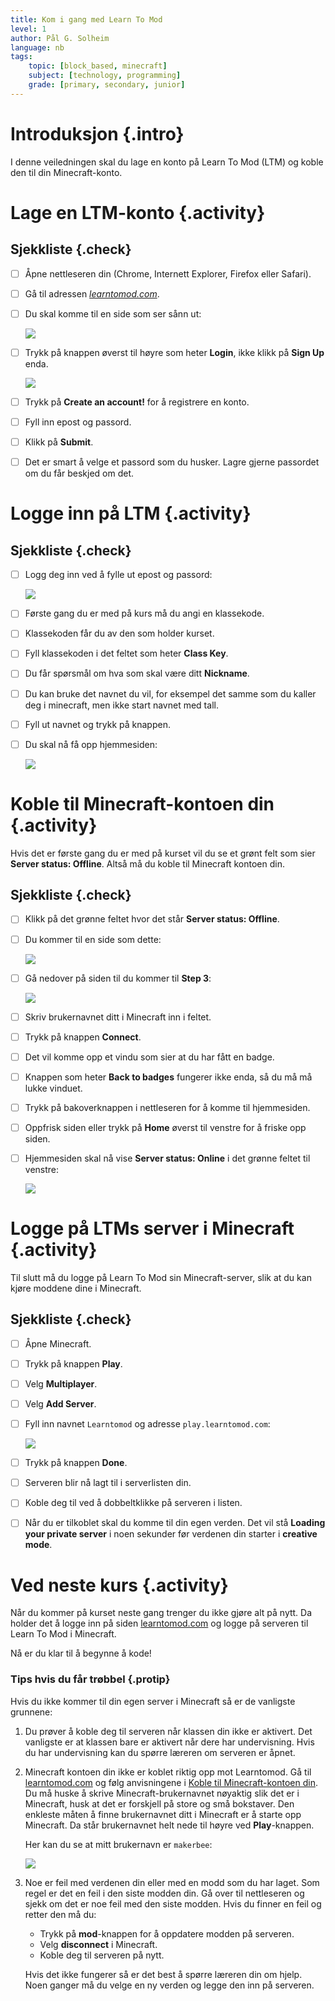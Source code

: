 ```yaml
---
title: Kom i gang med Learn To Mod
level: 1
author: Pål G. Solheim
language: nb
tags:
    topic: [block_based, minecraft]
    subject: [technology, programming]
    grade: [primary, secondary, junior]
---
```


# Introduksjon {.intro}
I denne veiledningen skal du lage en konto på Learn To Mod (LTM) og koble den til din Minecraft-konto.

# Lage en LTM-konto {.activity}

## Sjekkliste {.check}
- [ ] Åpne nettleseren din (Chrome, Internett Explorer, Firefox eller Safari).
- [ ] Gå til adressen *[learntomod.com]*.
- [ ] Du skal komme til en side som ser sånn ut:

  ![](1_learntomod.png)

- [ ] Trykk på knappen øverst til høyre som heter **Login**, ikke klikk på **Sign Up** enda.

  ![](2_login.png)

- [ ] Trykk på **Create an account!** for å registrere en konto.
- [ ] Fyll inn epost og passord.
- [ ] Klikk på **Submit**.
- [ ] Det er smart å velge et passord som du husker. Lagre gjerne passordet om du får beskjed om det.

[learntomod.com]: http://www.learntomod.com

# Logge inn på LTM {.activity}

## Sjekkliste {.check}
- [ ] Logg deg inn ved å fylle ut epost og passord:

  ![](3_konto.png)

- [ ] Første gang du er med på kurs må du angi en klassekode.
- [ ] Klassekoden får du av den som holder kurset.
- [ ] Fyll klassekoden i det feltet som heter **Class Key**.
- [ ] Du får spørsmål om hva som skal være ditt **Nickname**.
- [ ] Du kan bruke det navnet du vil, for eksempel det samme som du kaller deg i minecraft, men ikke start navnet med tall.
- [ ] Fyll ut navnet og trykk på knappen.
- [ ] Du skal nå få opp hjemmesiden:

  ![](image4.jpeg)

# Koble til Minecraft-kontoen din {.activity}
Hvis det er første gang du er med på kurset vil du se et grønt felt som sier **Server status: Offline**. Altså må du koble til Minecraft kontoen din.

## Sjekkliste {.check}
- [ ] Klikk på det grønne feltet hvor det står **Server status: Offline**.
- [ ] Du kommer til en side som dette:

  ![](image5.jpeg)

- [ ] Gå nedover på siden til du kommer til **Step 3**:

  ![](image6.jpeg)

- [ ] Skriv brukernavnet ditt i Minecraft inn i feltet.
- [ ] Trykk på knappen **Connect**.
- [ ] Det vil komme opp et vindu som sier at du har fått en badge.
- [ ] Knappen som heter **Back to badges** fungerer ikke enda, så du må må lukke vinduet.
- [ ] Trykk på bakoverknappen i nettleseren for å komme til hjemmesiden.
- [ ] Oppfrisk siden eller trykk på **Home** øverst til venstre for å friske opp siden.
- [ ] Hjemmesiden skal nå vise **Server status: Online** i det grønne feltet til venstre:

  ![](image7.jpeg)

# Logge på LTMs server i Minecraft {.activity}
Til slutt må du logge på Learn To Mod sin Minecraft-server, slik at du
kan kjøre moddene dine i Minecraft.

## Sjekkliste {.check}
- [ ] Åpne Minecraft.
- [ ] Trykk på knappen **Play**.
- [ ] Velg **Multiplayer**.
- [ ] Velg **Add Server**.
- [ ] Fyll inn navnet `Learntomod` og adresse `play.learntomod.com`:

  ![](image8.jpeg)

- [ ] Trykk på knappen **Done**.
- [ ] Serveren blir nå lagt til i serverlisten din.
- [ ] Koble deg til ved å dobbeltklikke på serveren i listen.
- [ ] Når du er tilkoblet skal du komme til din egen verden. Det vil stå **Loading your private server** i noen sekunder før verdenen din starter i **creative mode**.

# Ved neste kurs {.activity}
Når du kommer på kurset neste gang trenger du ikke gjøre alt på nytt. Da holder det å logge inn på siden [learntomod.com] og logge på serveren til Learn To Mod i Minecraft.

Nå er du klar til å begynne å kode!

### Tips hvis du får trøbbel {.protip}
Hvis du ikke kommer til din egen server i Minecraft så er de vanligste grunnene:

1. Du prøver å koble deg til serveren når klassen din ikke er aktivert.
   Det vanligste er at klassen bare er aktivert når dere har undervisning.
   Hvis du har undervisning kan du spørre læreren om serveren er åpnet.

2. Minecraft kontoen din ikke er koblet riktig opp mot Learntomod.
   Gå til [learntomod.com] og følg anvisningene i [Koble til Minecraft-kontoen din](#koble-til-minecraft-kontoen-din).
   Du må huske å skrive Minecraft-brukernavnet nøyaktig slik det
   er i Minecraft, husk at det er forskjell på store og små bokstaver.
   Den enkleste måten å finne brukernavnet ditt i Minecraft er å
   starte opp Minecraft. Da står brukernavnet helt nede til høyre ved
   **Play**-knappen.

   Her kan du se at mitt brukernavn er `makerbee`:

   ![](image9.jpeg)

3. Noe er feil med verdenen din eller med en modd som du har laget. Som
   regel er det en feil i den siste modden din. Gå over til nettleseren
   og sjekk om det er noe feil med den siste modden. Hvis du finner en
   feil og retter den må du:

   - Trykk på **mod**-knappen for å oppdatere modden på serveren.
   - Velg **disconnect** i Minecraft.
   - Koble deg til serveren på nytt.

   Hvis det ikke fungerer så er det best å
   spørre læreren din om hjelp. Noen ganger må du velge en ny verden og
   legge den inn på serveren.

